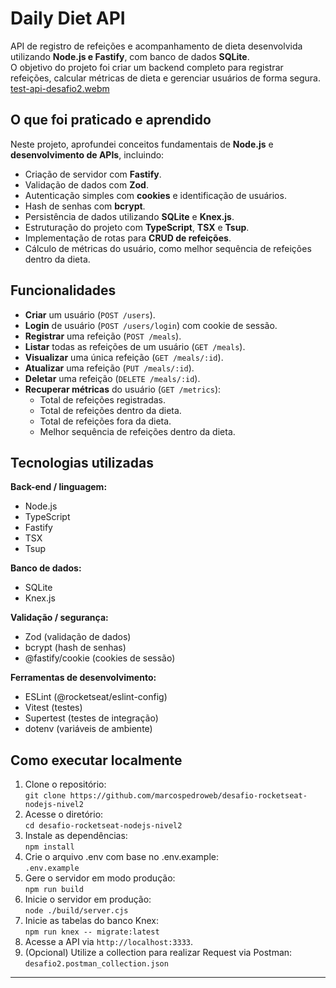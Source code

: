 # Daily Diet API

API de registro de refeições e acompanhamento de dieta desenvolvida utilizando **Node.js e Fastify**, com banco de dados **SQLite**.  
O objetivo do projeto foi criar um backend completo para registrar refeições, calcular métricas de dieta e gerenciar usuários de forma segura.
[test-api-desafio2.webm](https://github.com/user-attachments/assets/dc211e40-be4b-43bb-b2de-f25c03ded18c)

## O que foi praticado e aprendido

Neste projeto, aprofundei conceitos fundamentais de **Node.js** e **desenvolvimento de APIs**, incluindo:

- Criação de servidor com **Fastify**.
- Validação de dados com **Zod**.
- Autenticação simples com **cookies** e identificação de usuários.
- Hash de senhas com **bcrypt**.
- Persistência de dados utilizando **SQLite** e **Knex.js**.
- Estruturação do projeto com **TypeScript**, **TSX** e **Tsup**.
- Implementação de rotas para **CRUD de refeições**.
- Cálculo de métricas do usuário, como melhor sequência de refeições dentro da dieta.

## Funcionalidades

- **Criar** um usuário (`POST /users`).
- **Login** de usuário (`POST /users/login`) com cookie de sessão.
- **Registrar** uma refeição (`POST /meals`).
- **Listar** todas as refeições de um usuário (`GET /meals`).
- **Visualizar** uma única refeição (`GET /meals/:id`).
- **Atualizar** uma refeição (`PUT /meals/:id`).
- **Deletar** uma refeição (`DELETE /meals/:id`).
- **Recuperar métricas** do usuário (`GET /metrics`):
  - Total de refeições registradas.
  - Total de refeições dentro da dieta.
  - Total de refeições fora da dieta.
  - Melhor sequência de refeições dentro da dieta.

## Tecnologias utilizadas

**Back-end / linguagem:**

- Node.js
- TypeScript
- Fastify
- TSX
- Tsup

**Banco de dados:**

- SQLite
- Knex.js

**Validação / segurança:**

- Zod (validação de dados)
- bcrypt (hash de senhas)
- @fastify/cookie (cookies de sessão)

**Ferramentas de desenvolvimento:**

- ESLint (@rocketseat/eslint-config)
- Vitest (testes)
- Supertest (testes de integração)
- dotenv (variáveis de ambiente)

## Como executar localmente

1. Clone o repositório:  
   `git clone https://github.com/marcospedroweb/desafio-rocketseat-nodejs-nivel2`
2. Acesse o diretório:  
   `cd desafio-rocketseat-nodejs-nivel2`
3. Instale as dependências:  
   `npm install`
4. Crie o arquivo .env com base no .env.example:  
   `.env.example`
5. Gere o servidor em modo produção:  
   `npm run build`
6. Inicie o servidor em produção:  
   `node ./build/server.cjs`
7. Inicie as tabelas do banco Knex:  
   `npm run knex -- migrate:latest`
8. Acesse a API via `http://localhost:3333`.
9. (Opcional) Utilize a collection para realizar Request via Postman:
   `desafio2.postman_collection.json`

---
